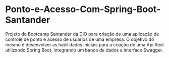 # Ponto-e-Acesso-Com-Spring-Boot-Santander
Projeto do Bootcamp Santander da DIO para criação de uma aplicação de controle de ponto e acesso de usuários de uma empresa. O objetivo do mesmo é desenvolver as habilidades iniciais para a criação de uma Api Rest utilizando Spring Boot, integrando um banco de dados a interface Swagger.
